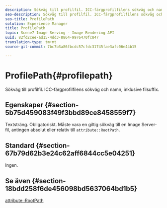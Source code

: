 ```yaml
---
description: Sökväg till profilfil. ICC-färgprofilfilens sökväg och namn, inklusive filsuffix.
seo-description: Sökväg till profilfil. ICC-färgprofilfilens sökväg och namn, inklusive filsuffix.
seo-title: ProfilePath
solution: Experience Manager
title: ProfilePath
topic: Scene7 Image Serving - Image Rendering API
uuid: 82fd2cee-ad15-4dd3-8864-9976470fc847
translation-type: tm+mt
source-git-commit: 7bc7b3a86fbcdc57cfdc31745fae3afc06e44b15

---
```



# ProfilePath{#profilepath}

Sökväg till profilfil. ICC-färgprofilfilens sökväg och namn, inklusive filsuffix.

## Egenskaper {#section-5b75d459083f49f3bbd89ce8458559f7}

Textsträng. Obligatoriskt. Måste vara en giltig sökväg till en Image Server-fil, antingen absolut eller relativ till `attribute::RootPath`.

## Standard {#section-67b79d62b3e24c62aff6844cc5e04251}

Ingen.

## Se även {#section-18bdd258f6de456098bd5637064bd1b5}

[attribute::RootPath](../../../../../ir-api/material-cat/image-rendering-api-ref/c-ir-material-catalog/c-ir-attributes-reference/r-ir-rootpath.md#reference-a4d7c96b62e14fcbad1740c702f160f3)
